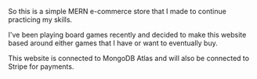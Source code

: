 So this is a simple MERN e-commerce store that I made to continue practicing my skills.

I've been playing board games recently and decided to make this website based around either games that I have or want to eventually buy.

This website is connected to MongoDB Atlas and will also be connected to Stripe for payments. 